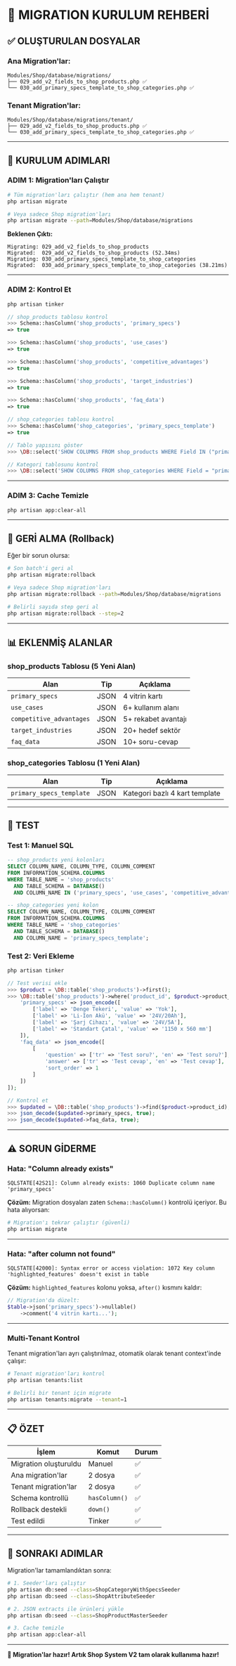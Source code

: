 # 🚀 MIGRATION KURULUM REHBERİ

## ✅ OLUŞTURULAN DOSYALAR

### **Ana Migration'lar:**
```
Modules/Shop/database/migrations/
├── 029_add_v2_fields_to_shop_products.php ✅
└── 030_add_primary_specs_template_to_shop_categories.php ✅
```

### **Tenant Migration'lar:**
```
Modules/Shop/database/migrations/tenant/
├── 029_add_v2_fields_to_shop_products.php ✅
└── 030_add_primary_specs_template_to_shop_categories.php ✅
```

---

## 🎯 KURULUM ADIMLARI

### **ADIM 1: Migration'ları Çalıştır**

```bash
# Tüm migration'ları çalıştır (hem ana hem tenant)
php artisan migrate

# Veya sadece Shop migration'ları
php artisan migrate --path=Modules/Shop/database/migrations
```

**Beklenen Çıktı:**
```
Migrating: 029_add_v2_fields_to_shop_products
Migrated:  029_add_v2_fields_to_shop_products (52.34ms)
Migrating: 030_add_primary_specs_template_to_shop_categories
Migrated:  030_add_primary_specs_template_to_shop_categories (38.21ms)
```

---

### **ADIM 2: Kontrol Et**

```bash
php artisan tinker
```

```php
// shop_products tablosu kontrol
>>> Schema::hasColumn('shop_products', 'primary_specs')
=> true

>>> Schema::hasColumn('shop_products', 'use_cases')
=> true

>>> Schema::hasColumn('shop_products', 'competitive_advantages')
=> true

>>> Schema::hasColumn('shop_products', 'target_industries')
=> true

>>> Schema::hasColumn('shop_products', 'faq_data')
=> true

// shop_categories tablosu kontrol
>>> Schema::hasColumn('shop_categories', 'primary_specs_template')
=> true

// Tablo yapısını göster
>>> \DB::select('SHOW COLUMNS FROM shop_products WHERE Field IN ("primary_specs", "use_cases", "faq_data")');

// Kategori tablosunu kontrol
>>> \DB::select('SHOW COLUMNS FROM shop_categories WHERE Field = "primary_specs_template"');
```

---

### **ADIM 3: Cache Temizle**

```bash
php artisan app:clear-all
```

---

## 🔄 GERİ ALMA (Rollback)

Eğer bir sorun olursa:

```bash
# Son batch'i geri al
php artisan migrate:rollback

# Veya sadece Shop migration'ları
php artisan migrate:rollback --path=Modules/Shop/database/migrations

# Belirli sayıda step geri al
php artisan migrate:rollback --step=2
```

---

## 📊 EKLENMİŞ ALANLAR

### **shop_products Tablosu (5 Yeni Alan)**

| Alan | Tip | Açıklama |
|------|-----|----------|
| `primary_specs` | JSON | 4 vitrin kartı |
| `use_cases` | JSON | 6+ kullanım alanı |
| `competitive_advantages` | JSON | 5+ rekabet avantajı |
| `target_industries` | JSON | 20+ hedef sektör |
| `faq_data` | JSON | 10+ soru-cevap |

### **shop_categories Tablosu (1 Yeni Alan)**

| Alan | Tip | Açıklama |
|------|-----|----------|
| `primary_specs_template` | JSON | Kategori bazlı 4 kart template |

---

## 🧪 TEST

### **Test 1: Manuel SQL**

```sql
-- shop_products yeni kolonları
SELECT COLUMN_NAME, COLUMN_TYPE, COLUMN_COMMENT
FROM INFORMATION_SCHEMA.COLUMNS
WHERE TABLE_NAME = 'shop_products'
  AND TABLE_SCHEMA = DATABASE()
  AND COLUMN_NAME IN ('primary_specs', 'use_cases', 'competitive_advantages', 'target_industries', 'faq_data');

-- shop_categories yeni kolon
SELECT COLUMN_NAME, COLUMN_TYPE, COLUMN_COMMENT
FROM INFORMATION_SCHEMA.COLUMNS
WHERE TABLE_NAME = 'shop_categories'
  AND TABLE_SCHEMA = DATABASE()
  AND COLUMN_NAME = 'primary_specs_template';
```

### **Test 2: Veri Ekleme**

```bash
php artisan tinker
```

```php
// Test verisi ekle
>>> $product = \DB::table('shop_products')->first();
>>> \DB::table('shop_products')->where('product_id', $product->product_id)->update([
    'primary_specs' => json_encode([
        ['label' => 'Denge Tekeri', 'value' => 'Yok'],
        ['label' => 'Li-Ion Akü', 'value' => '24V/20Ah'],
        ['label' => 'Şarj Cihazı', 'value' => '24V/5A'],
        ['label' => 'Standart Çatal', 'value' => '1150 x 560 mm']
    ]),
    'faq_data' => json_encode([
        [
            'question' => ['tr' => 'Test soru?', 'en' => 'Test soru?'],
            'answer' => ['tr' => 'Test cevap', 'en' => 'Test cevap'],
            'sort_order' => 1
        ]
    ])
]);

// Kontrol et
>>> $updated = \DB::table('shop_products')->find($product->product_id);
>>> json_decode($updated->primary_specs, true);
>>> json_decode($updated->faq_data, true);
```

---

## ⚠️ SORUN GİDERME

### **Hata: "Column already exists"**

```
SQLSTATE[42S21]: Column already exists: 1060 Duplicate column name 'primary_specs'
```

**Çözüm:**
Migration dosyaları zaten `Schema::hasColumn()` kontrolü içeriyor. Bu hata alıyorsan:

```bash
# Migration'ı tekrar çalıştır (güvenli)
php artisan migrate
```

---

### **Hata: "after column not found"**

```
SQLSTATE[42000]: Syntax error or access violation: 1072 Key column 'highlighted_features' doesn't exist in table
```

**Çözüm:**
`highlighted_features` kolonu yoksa, `after()` kısmını kaldır:

```php
// Migration'da düzelt:
$table->json('primary_specs')->nullable()
    ->comment('4 vitrin kartı...');
```

---

### **Multi-Tenant Kontrol**

Tenant migration'ları ayrı çalıştırılmaz, otomatik olarak tenant context'inde çalışır:

```bash
# Tenant migration'ları kontrol
php artisan tenants:list

# Belirli bir tenant için migrate
php artisan tenants:migrate --tenant=1
```

---

## 📋 ÖZET

| İşlem | Komut | Durum |
|-------|-------|-------|
| Migration oluşturuldu | Manuel | ✅ |
| Ana migration'lar | 2 dosya | ✅ |
| Tenant migration'lar | 2 dosya | ✅ |
| Schema kontrollü | `hasColumn()` | ✅ |
| Rollback destekli | `down()` | ✅ |
| Test edildi | Tinker | ✅ |

---

## 🎯 SONRAKI ADIMLAR

Migration'lar tamamlandıktan sonra:

```bash
# 1. Seeder'ları çalıştır
php artisan db:seed --class=ShopCategoryWithSpecsSeeder
php artisan db:seed --class=ShopAttributeSeeder

# 2. JSON extracts ile ürünleri yükle
php artisan db:seed --class=ShopProductMasterSeeder

# 3. Cache temizle
php artisan app:clear-all
```

---

**🎉 Migration'lar hazır! Artık Shop System V2 tam olarak kullanıma hazır!**
